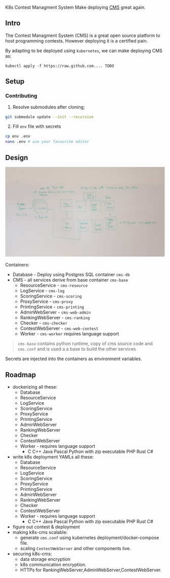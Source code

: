  K8s Contest Managment System
Make deploying [CMS](https://github.com/cms-dev/cms) great again.

## Intro
The Contest Managment System (CMS) is a great open source platform to host programming contests. 
However deploying it is a certified pain. 

By adapting to be deployed using `kubernetes`, we can make deploying CMS as:
```
kubectl apply -f https://raw.github.com.... TODO
```

## Setup
### Contributing
1. Resolve submodules after cloning;
```sh
git submodule update --init --recursive
```
2. Fill `env` file with secrets
```sh
cp env .env
nano .env # use your favourite editor
```

## Design
![k8s-cms Design](./assets/k8s_cms_design.jpg)

Containers:
- Database - Deploy using Postgres SQL container `cms-db`
- CMS - all services derive from base container `cms-base`
    - ResourceService - `cms-resource`
    - LogService - `cms-log`
    - ScoringService - `cms-scoring`
    - ProxyService - `cms-proxy`
    - PrintingService - `cms-printing`
    - AdminWebServer - `cms-web-admin`
    - RankingWebServer - `cms-ranking`
    - Checker - `cms-checker`
    - ContestWebServer - `cms-web-contest`
    - Worker - `cms-worker` requires language support

> `cms-base` contains python runtime, copy of cms source code and `cms.conf`
>  and is used a a base to build the other services

Secrets are injected into the containers as environment variables.

## Roadmap
- dockerizing all these:
    - Database 
    - ResourceService
    - LogService
    - ScoringService
    - ProxyService
    - PrintingService
    - AdminWebServer
    - RankingWebServer
    - Checker
    - ContestWebServer
    - Worker - requires language support
        - C C++ Java Pascal Python with zip executable PHP Rust C# 
- write k8s deployment YAMLs all these:
    - Database
    - ResourceService
    - LogService
    - ScoringService
    - ProxyService
    - PrintingService
    - AdminWebServer
    - RankingWebServer
    - Checker
    - ContestWebServer
    - Worker - requires language support
        - C C++ Java Pascal Python with zip executable PHP Rust C# 
- figure out contest & deployment
- making k8s-cms scalable:
    - generate `cms.conf` using kubernetes deployment/docker-compose  file.
    - scaling `ContestWebServer` and other components live.
- securing k8s-cms:
    - data storage encryption
    - k8s communication encryption.
    - HTTPs for RankingWebServer,AdminWebServer,ContestWebServer.
